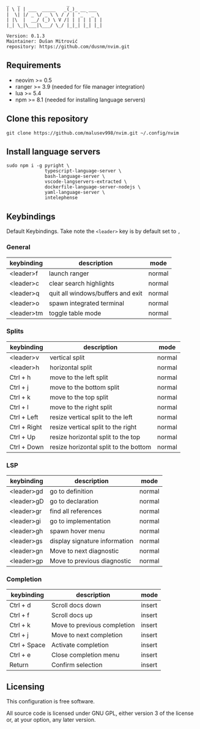 ```
_   _                 _           
| \ | | ___  _____   _(_)_ __ ___  
|  \| |/ _ \/ _ \ \ / / | '_ ` _ \ 
| |\  |  __/ (_) \ V /| | | | | | |
|_| \_|\___|\___/ \_/ |_|_| |_| |_|

Version: 0.1.3
Maintainer: Dušan Mitrović
repository: https://github.com/dusnm/nvim.git
```

## Requirements
* neovim >= 0.5
* ranger >= 3.9 (needed for file manager integration)
* lua >= 5.4
* npm >= 8.1 (needed for installing language servers)

## Clone this repository
```
git clone https://github.com/malusev998/nvim.git ~/.config/nvim
```

## Install language servers
```
sudo npm i -g pyright \
              typescript-language-server \
              bash-language-server \
              vscode-langservers-extracted \
              dockerfile-language-server-nodejs \
              yaml-language-server \
              intelephense
```
## Keybindings
Default Keybindings. Take note the `<leader>` key is by default set to `,`

### General

| keybinding       | description                       | mode   |
|------------------|-----------------------------------|--------|
| &lt;leader&gt;f  | launch ranger                     | normal |
| &lt;leader&gt;c  | clear search highlights           | normal |
| &lt;leader&gt;q  | quit all windows/buffers and exit | normal |
| &lt;leader&gt;o  | spawn integrated terminal         | normal |
| &lt;leader&gt;tm | toggle table mode                 | normal |

### Splits

| keybinding      | description                           | mode   |
|-----------------|---------------------------------------|--------|
| &lt;leader&gt;v | vertical split                        | normal |
| &lt;leader&gt;h | horizontal split                      | normal |
| Ctrl + h        | move to the left split                | normal |
| Ctrl + j        | move to the bottom split              | normal |
| Ctrl + k        | move to the top split                 | normal |
| Ctrl + l        | move to the right split               | normal |
| Ctrl + Left     | resize vertical split to the left     | normal |
| Ctrl + Right    | resize vertical split to the right    | normal |
| Ctrl + Up       | resize horizontal split to the top    | normal |
| Ctrl + Down     | resize horizontal split to the bottom | normal |

### LSP

| keybinding       | description                   | mode   |
|------------------|-------------------------------|--------|
| &lt;leader&gt;gd | go to definition              | normal |
| &lt;leader&gt;gD | go to declaration             | normal |
| &lt;leader&gt;gr | find all references           | normal |
| &lt;leader&gt;gi | go to implementation          | normal |
| &lt;leader&gt;gh | spawn hover menu              | normal |
| &lt;leader&gt;gs | display signature information | normal |
| &lt;leader&gt;gn | Move to next diagnostic       | normal |
| &lt;leader&gt;gp | Move to previous diagnostic   | normal |

### Completion

| keybinding   | description                 | mode   |
|--------------|-----------------------------|--------|
| Ctrl + d     | Scroll docs down            | insert |
| Ctrl + f     | Scroll docs up              | insert |
| Ctrl + k     | Move to previous completion | insert |
| Ctrl + j     | Move to next completion     | insert |
| Ctrl + Space | Activate completion         | insert |
| Ctrl + e     | Close completion menu       | insert |
| Return       | Confirm selection           | insert |


## Licensing
This configuration is free software.

All source code is licensed under GNU GPL, either version 3 of the license or, at your option, any later version.
